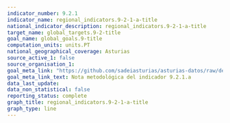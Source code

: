 ```yaml
---
indicator_number: 9.2.1
indicator_name: regional_indicators.9-2-1-a-title
national_indicator_description: regional_indicators.9-2-1-a-title
target_name: global_targets.9-2-title
goal_name: global_goals.9-title
computation_units: units.PT
national_geographical_coverage: Asturias
source_active_1: false
source_organisation_1:  
goal_meta_link: "https://github.com/sadeiasturias/asturias-datos/raw/develop/downloads/methodology/9.2.1.a.pdf"
goal_meta_link_text: Nota metodológica del indicador 9.2.1.a
data_last_update:  
data_non_statistical: false
reporting_status: complete
graph_title: regional_indicators.9-2-1-a-title
graph_type: line
---
```


